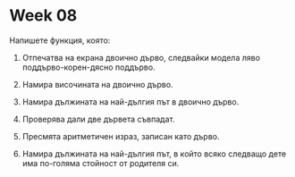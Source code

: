 # Week 08

Напишете функция, която:

  1) Отпечатва на екрана двоично дърво, следвайки модела ляво поддърво-корен-дясно поддърво.

  2) Намира височината на двоично дърво.

  3) Намира дължината на най-дългия път в двоично дърво.

  4) Проверява дали две дървета съвпадат.

  5) Пресмята аритметичен израз, записан като дърво.

  6) Намира дължината на най-дългия път, в който всяко следващо дете има по-голяма стойност от родителя си.